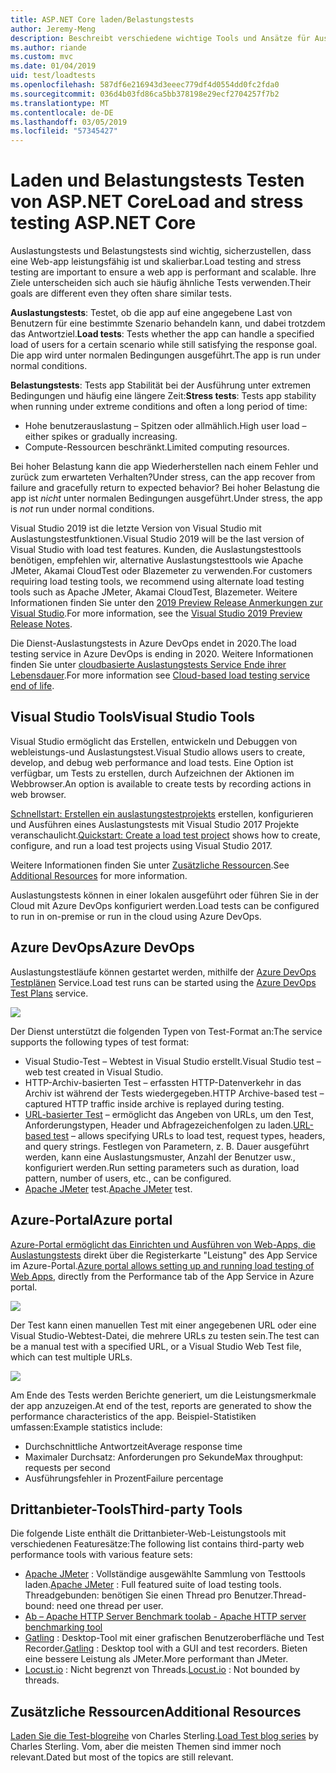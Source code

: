 ```yaml
---
title: ASP.NET Core laden/Belastungstests
author: Jeremy-Meng
description: Beschreibt verschiedene wichtige Tools und Ansätze für Auslastungstests und Belastungstests in ASP.NET Core-apps.
ms.author: riande
ms.custom: mvc
ms.date: 01/04/2019
uid: test/loadtests
ms.openlocfilehash: 587df6e216943d3eeec779df4d0554dd0fc2fda0
ms.sourcegitcommit: 036d4b03fd86ca5bb378198e29ecf2704257f7b2
ms.translationtype: MT
ms.contentlocale: de-DE
ms.lasthandoff: 03/05/2019
ms.locfileid: "57345427"
---
```

# <a name="load-and-stress-testing-aspnet-core"></a><span data-ttu-id="9bd40-103">Laden und Belastungstests Testen von ASP.NET Core</span><span class="sxs-lookup"><span data-stu-id="9bd40-103">Load and stress testing ASP.NET Core</span></span>

<span data-ttu-id="9bd40-104">Auslastungstests und Belastungstests sind wichtig, sicherzustellen, dass eine Web-app leistungsfähig ist und skalierbar.</span><span class="sxs-lookup"><span data-stu-id="9bd40-104">Load testing and stress testing are important to ensure a web app is performant and scalable.</span></span> <span data-ttu-id="9bd40-105">Ihre Ziele unterscheiden sich auch sie häufig ähnliche Tests verwenden.</span><span class="sxs-lookup"><span data-stu-id="9bd40-105">Their goals are different even they often share similar tests.</span></span>

<span data-ttu-id="9bd40-106">**Auslastungstests**: Testet, ob die app auf eine angegebene Last von Benutzern für eine bestimmte Szenario behandeln kann, und dabei trotzdem das Antwortziel.</span><span class="sxs-lookup"><span data-stu-id="9bd40-106">**Load tests**: Tests whether the app can handle a specified load of users for a certain scenario while still satisfying the response goal.</span></span> <span data-ttu-id="9bd40-107">Die app wird unter normalen Bedingungen ausgeführt.</span><span class="sxs-lookup"><span data-stu-id="9bd40-107">The app is run under normal conditions.</span></span>

<span data-ttu-id="9bd40-108">**Belastungstests**: Tests app Stabilität bei der Ausführung unter extremen Bedingungen und häufig eine längere Zeit:</span><span class="sxs-lookup"><span data-stu-id="9bd40-108">**Stress tests**: Tests app stability when running under extreme conditions and often a long period of time:</span></span>

* <span data-ttu-id="9bd40-109">Hohe benutzerauslastung – Spitzen oder allmählich.</span><span class="sxs-lookup"><span data-stu-id="9bd40-109">High user load – either spikes or gradually increasing.</span></span>
* <span data-ttu-id="9bd40-110">Compute-Ressourcen beschränkt.</span><span class="sxs-lookup"><span data-stu-id="9bd40-110">Limited computing resources.</span></span>  

<span data-ttu-id="9bd40-111">Bei hoher Belastung kann die app Wiederherstellen nach einem Fehler und zurück zum erwarteten Verhalten?</span><span class="sxs-lookup"><span data-stu-id="9bd40-111">Under stress, can the app recover from failure and gracefully return to expected behavior?</span></span> <span data-ttu-id="9bd40-112">Bei hoher Belastung die app ist *nicht* unter normalen Bedingungen ausgeführt.</span><span class="sxs-lookup"><span data-stu-id="9bd40-112">Under stress, the app is *not* run under normal conditions.</span></span>

<span data-ttu-id="9bd40-113">Visual Studio 2019 ist die letzte Version von Visual Studio mit Auslastungstestfunktionen.</span><span class="sxs-lookup"><span data-stu-id="9bd40-113">Visual Studio 2019 will be the last version of Visual Studio with load test features.</span></span> <span data-ttu-id="9bd40-114">Kunden, die Auslastungstesttools benötigen, empfehlen wir, alternative Auslastungstesttools wie Apache JMeter, Akamai CloudTest oder Blazemeter zu verwenden.</span><span class="sxs-lookup"><span data-stu-id="9bd40-114">For customers requiring load testing tools, we recommend using alternate load testing tools such as Apache JMeter, Akamai CloudTest, Blazemeter.</span></span> <span data-ttu-id="9bd40-115">Weitere Informationen finden Sie unter den [2019 Preview Release Anmerkungen zur Visual Studio](/visualstudio/releases/2019/release-notes-preview#test-tools).</span><span class="sxs-lookup"><span data-stu-id="9bd40-115">For more information, see the [Visual Studio 2019 Preview Release Notes](/visualstudio/releases/2019/release-notes-preview#test-tools).</span></span>

<span data-ttu-id="9bd40-116">Die Dienst-Auslastungstests in Azure DevOps endet in 2020.</span><span class="sxs-lookup"><span data-stu-id="9bd40-116">The load testing service in Azure DevOps is ending in 2020.</span></span> <span data-ttu-id="9bd40-117">Weitere Informationen finden Sie unter [cloudbasierte Auslastungstests Service Ende ihrer Lebensdauer](https://devblogs.microsoft.com/devops/cloud-based-load-testing-service-eol/).</span><span class="sxs-lookup"><span data-stu-id="9bd40-117">For more information see [Cloud-based load testing service end of life](https://devblogs.microsoft.com/devops/cloud-based-load-testing-service-eol/).</span></span>

## <a name="visual-studio-tools"></a><span data-ttu-id="9bd40-118">Visual Studio Tools</span><span class="sxs-lookup"><span data-stu-id="9bd40-118">Visual Studio Tools</span></span>

<span data-ttu-id="9bd40-119">Visual Studio ermöglicht das Erstellen, entwickeln und Debuggen von webleistungs-und Auslastungstest.</span><span class="sxs-lookup"><span data-stu-id="9bd40-119">Visual Studio allows users to create, develop, and debug web performance and load tests.</span></span> <span data-ttu-id="9bd40-120">Eine Option ist verfügbar, um Tests zu erstellen, durch Aufzeichnen der Aktionen im Webbrowser.</span><span class="sxs-lookup"><span data-stu-id="9bd40-120">An option is available to create tests by recording actions in web browser.</span></span>

<span data-ttu-id="9bd40-121">[Schnellstart: Erstellen ein auslastungstestprojekts](/visualstudio/test/quickstart-create-a-load-test-project?view=vs-2017) erstellen, konfigurieren und Ausführen eines Auslastungstests mit Visual Studio 2017 Projekte veranschaulicht.</span><span class="sxs-lookup"><span data-stu-id="9bd40-121">[Quickstart: Create a load test project](/visualstudio/test/quickstart-create-a-load-test-project?view=vs-2017) shows how to create, configure, and run a load test projects using Visual Studio 2017.</span></span>

<span data-ttu-id="9bd40-122">Weitere Informationen finden Sie unter [Zusätzliche Ressourcen](#add).</span><span class="sxs-lookup"><span data-stu-id="9bd40-122">See [Additional Resources](#add) for more information.</span></span>

<span data-ttu-id="9bd40-123">Auslastungstests können in einer lokalen ausgeführt oder führen Sie in der Cloud mit Azure DevOps konfiguriert werden.</span><span class="sxs-lookup"><span data-stu-id="9bd40-123">Load tests can be configured to run in on-premise or run in the cloud using Azure DevOps.</span></span>

## <a name="azure-devops"></a><span data-ttu-id="9bd40-124">Azure DevOps</span><span class="sxs-lookup"><span data-stu-id="9bd40-124">Azure DevOps</span></span>

<span data-ttu-id="9bd40-125">Auslastungstestläufe können gestartet werden, mithilfe der [Azure DevOps Testplänen](/azure/devops/test/load-test/index?view=vsts) Service.</span><span class="sxs-lookup"><span data-stu-id="9bd40-125">Load test runs can be started using the [Azure DevOps Test Plans](/azure/devops/test/load-test/index?view=vsts) service.</span></span>

![](./load-tests/_static/azure-devops-load-test.png)

<span data-ttu-id="9bd40-126">Der Dienst unterstützt die folgenden Typen von Test-Format an:</span><span class="sxs-lookup"><span data-stu-id="9bd40-126">The service supports the following types of test format:</span></span>

- <span data-ttu-id="9bd40-127">Visual Studio-Test – Webtest in Visual Studio erstellt.</span><span class="sxs-lookup"><span data-stu-id="9bd40-127">Visual Studio test – web test created in Visual Studio.</span></span>
- <span data-ttu-id="9bd40-128">HTTP-Archiv-basierten Test – erfassten HTTP-Datenverkehr in das Archiv ist während der Tests wiedergegeben.</span><span class="sxs-lookup"><span data-stu-id="9bd40-128">HTTP Archive-based test – captured HTTP traffic inside archive is replayed during testing.</span></span>
- <span data-ttu-id="9bd40-129">[URL-basierter Test](/azure/devops/test/load-test/get-started-simple-cloud-load-test?view=vsts) – ermöglicht das Angeben von URLs, um den Test, Anforderungstypen, Header und Abfragezeichenfolgen zu laden.</span><span class="sxs-lookup"><span data-stu-id="9bd40-129">[URL-based test](/azure/devops/test/load-test/get-started-simple-cloud-load-test?view=vsts) – allows specifying URLs to load test, request types, headers, and query strings.</span></span> <span data-ttu-id="9bd40-130">Festlegen von Parametern, z. B. Dauer ausgeführt werden, kann eine Auslastungsmuster, Anzahl der Benutzer usw., konfiguriert werden.</span><span class="sxs-lookup"><span data-stu-id="9bd40-130">Run setting parameters such as duration, load pattern, number of users, etc., can be configured.</span></span>
- <span data-ttu-id="9bd40-131">[Apache JMeter](https://jmeter.apache.org/) test.</span><span class="sxs-lookup"><span data-stu-id="9bd40-131">[Apache JMeter](https://jmeter.apache.org/) test.</span></span>

## <a name="azure-portal"></a><span data-ttu-id="9bd40-132">Azure-Portal</span><span class="sxs-lookup"><span data-stu-id="9bd40-132">Azure portal</span></span>

<span data-ttu-id="9bd40-133">[Azure-Portal ermöglicht das Einrichten und Ausführen von Web-Apps, die Auslastungstests](/azure/devops/test/load-test/app-service-web-app-performance-test?view=vsts) direkt über die Registerkarte "Leistung" des App Service im Azure-Portal.</span><span class="sxs-lookup"><span data-stu-id="9bd40-133">[Azure portal allows setting up and running load testing of Web Apps,](/azure/devops/test/load-test/app-service-web-app-performance-test?view=vsts) directly from the Performance tab of the App Service in Azure portal.</span></span>

![](./load-tests/_static/azure-appservice-perf-test.png)

<span data-ttu-id="9bd40-134">Der Test kann einen manuellen Test mit einer angegebenen URL oder eine Visual Studio-Webtest-Datei, die mehrere URLs zu testen sein.</span><span class="sxs-lookup"><span data-stu-id="9bd40-134">The test can be a manual test with a specified URL, or a Visual Studio Web Test file, which can test multiple URLs.</span></span>

![](./load-tests/_static/azure-appservice-perf-test-config.png)

<span data-ttu-id="9bd40-135">Am Ende des Tests werden Berichte generiert, um die Leistungsmerkmale der app anzuzeigen.</span><span class="sxs-lookup"><span data-stu-id="9bd40-135">At end of the test, reports are generated to show the performance characteristics of the app.</span></span> <span data-ttu-id="9bd40-136">Beispiel-Statistiken umfassen:</span><span class="sxs-lookup"><span data-stu-id="9bd40-136">Example statistics include:</span></span>

- <span data-ttu-id="9bd40-137">Durchschnittliche Antwortzeit</span><span class="sxs-lookup"><span data-stu-id="9bd40-137">Average response time</span></span>
- <span data-ttu-id="9bd40-138">Maximaler Durchsatz: Anforderungen pro Sekunde</span><span class="sxs-lookup"><span data-stu-id="9bd40-138">Max throughput: requests per second</span></span>
- <span data-ttu-id="9bd40-139">Ausführungsfehler in Prozent</span><span class="sxs-lookup"><span data-stu-id="9bd40-139">Failure percentage</span></span>

## <a name="third-party-tools"></a><span data-ttu-id="9bd40-140">Drittanbieter-Tools</span><span class="sxs-lookup"><span data-stu-id="9bd40-140">Third-party Tools</span></span>

<span data-ttu-id="9bd40-141">Die folgende Liste enthält die Drittanbieter-Web-Leistungstools mit verschiedenen Featuresätze:</span><span class="sxs-lookup"><span data-stu-id="9bd40-141">The following list contains third-party web performance tools with various feature sets:</span></span>

- <span data-ttu-id="9bd40-142">[Apache JMeter](https://jmeter.apache.org/) : Vollständige ausgewählte Sammlung von Testtools laden.</span><span class="sxs-lookup"><span data-stu-id="9bd40-142">[Apache JMeter](https://jmeter.apache.org/) : Full featured suite of load testing tools.</span></span> <span data-ttu-id="9bd40-143">Threadgebunden: benötigen Sie einen Thread pro Benutzer.</span><span class="sxs-lookup"><span data-stu-id="9bd40-143">Thread-bound: need one thread per user.</span></span>
- [<span data-ttu-id="9bd40-144">Ab – Apache HTTP Server Benchmark tool</span><span class="sxs-lookup"><span data-stu-id="9bd40-144">ab - Apache HTTP server benchmarking tool</span></span>](https://httpd.apache.org/docs/2.4/programs/ab.html)
- <span data-ttu-id="9bd40-145">[Gatling](https://gatling.io/) : Desktop-Tool mit einer grafischen Benutzeroberfläche und Test Recorder.</span><span class="sxs-lookup"><span data-stu-id="9bd40-145">[Gatling](https://gatling.io/) : Desktop tool with a GUI and test recorders.</span></span> <span data-ttu-id="9bd40-146">Bieten eine bessere Leistung als JMeter.</span><span class="sxs-lookup"><span data-stu-id="9bd40-146">More performant than JMeter.</span></span>
- <span data-ttu-id="9bd40-147">[Locust.io](https://locust.io/) : Nicht begrenzt von Threads.</span><span class="sxs-lookup"><span data-stu-id="9bd40-147">[Locust.io](https://locust.io/) : Not bounded by threads.</span></span>

<a name="add"></a>
## <a name="additional-resources"></a><span data-ttu-id="9bd40-148">Zusätzliche Ressourcen</span><span class="sxs-lookup"><span data-stu-id="9bd40-148">Additional Resources</span></span>

<span data-ttu-id="9bd40-149">[Laden Sie die Test-blogreihe](https://blogs.msdn.microsoft.com/charles_sterling/2015/06/01/load-test-series-part-i-creating-web-performance-tests-for-a-load-test/) von Charles Sterling.</span><span class="sxs-lookup"><span data-stu-id="9bd40-149">[Load Test blog series](https://blogs.msdn.microsoft.com/charles_sterling/2015/06/01/load-test-series-part-i-creating-web-performance-tests-for-a-load-test/) by Charles Sterling.</span></span> <span data-ttu-id="9bd40-150">Vom, aber die meisten Themen sind immer noch relevant.</span><span class="sxs-lookup"><span data-stu-id="9bd40-150">Dated but most of the topics are still relevant.</span></span>
